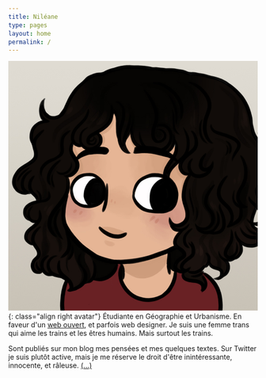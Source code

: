 ```yaml
---
title: Niléane
type: pages
layout: home
permalink: /
---
```

![Ma tête toute fière. Ou quelque chose du genre.](/images/layout/logos/byIndy-@Trefle_IX.jpg){: class="align right avatar"} Étudiante en Géographie et Urbanisme. En faveur d'un [web ouvert](https://www.mozilla.org/fr/about/manifesto/), et parfois web designer. Je suis une femme trans qui aime les trains et les êtres humains. Mais surtout les trains.

Sont publiés sur mon blog mes pensées et mes quelques textes. Sur Twitter je suis plutôt active, mais je me réserve le droit d'être inintéressante, innocente, et râleuse. [(...)](/fr/about)

<!--<span style="opacity:.5;"><span class="octicon octicon-location"></span> Lyon, France.</span>-->
